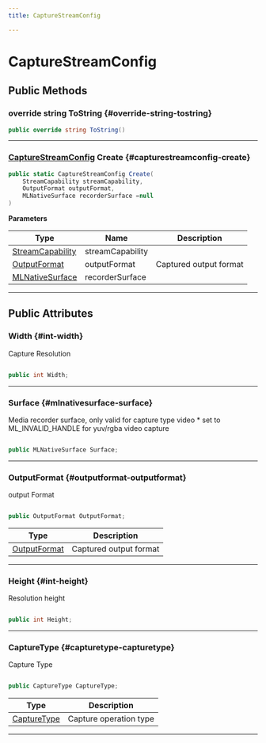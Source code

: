 ```yaml
---
title: CaptureStreamConfig

---
```


# CaptureStreamConfig










## Public Methods

### override string ToString {#override-string-tostring}

```csharp
public override string ToString()
```






-----------

### [CaptureStreamConfig](/unity-api/api/UnityEngine.XR.MagicLeap/MLCameraBase/UnityEngine.XR.MagicLeap.MLCameraBase.CaptureStreamConfig.md) Create {#capturestreamconfig-create}

```csharp
public static CaptureStreamConfig Create(
    StreamCapability streamCapability,
    OutputFormat outputFormat,
    MLNativeSurface recorderSurface =null
)
```


**Parameters**

| Type | Name  | Description  | 
|--|--|--|
| [StreamCapability](/unity-api/api/UnityEngine.XR.MagicLeap/MLCameraBase/UnityEngine.XR.MagicLeap.MLCameraBase.StreamCapability.md) |streamCapability||
| [OutputFormat](/unity-api/api/UnityEngine.XR.MagicLeap/MLCameraBase/UnityEngine.XR.MagicLeap.MLCameraBase.md#enums-outputformat) |outputFormat|Captured output format |
| [MLNativeSurface](/unity-api/api/UnityEngine.XR.MagicLeap/MLNativeSurface/UnityEngine.XR.MagicLeap.MLNativeSurface.md) |recorderSurface||






-----------

## Public Attributes

### Width {#int-width}

Capture Resolution 

```csharp

public int Width;

```






-----------

### Surface {#mlnativesurface-surface}

Media recorder surface, only valid for capture type video &#42; set to ML&#95;INVALID&#95;HANDLE for yuv/rgba video capture 

```csharp

public MLNativeSurface Surface;

```






-----------

### OutputFormat {#outputformat-outputformat}

output Format 

```csharp

public OutputFormat OutputFormat;

```

| Type | Description  | 
|--|--|
| [OutputFormat](/unity-api/api/UnityEngine.XR.MagicLeap/MLCameraBase/UnityEngine.XR.MagicLeap.MLCameraBase.md#enums-outputformat) | Captured output format  |





-----------

### Height {#int-height}

Resolution height 

```csharp

public int Height;

```






-----------

### CaptureType {#capturetype-capturetype}

Capture Type 

```csharp

public CaptureType CaptureType;

```

| Type | Description  | 
|--|--|
| [CaptureType](/unity-api/api/UnityEngine.XR.MagicLeap/MLCameraBase/UnityEngine.XR.MagicLeap.MLCameraBase.md#enums-capturetype) | Capture operation type  |





-----------

